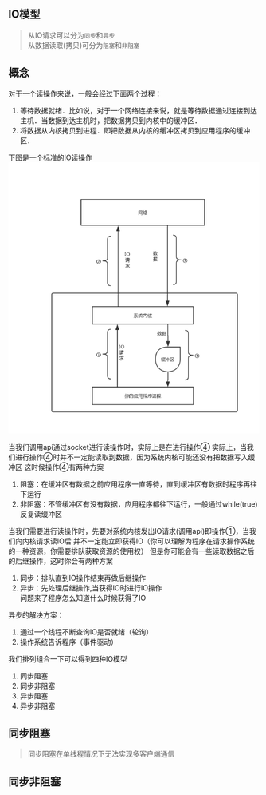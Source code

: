 ## IO模型
> 从IO请求可以分为`同步`和`异步`   
> 从数据读取(拷贝)可分为`阻塞`和`非阻塞`  
 
 ## 概念
对于一个读操作来说，一般会经过下面两个过程：  
1. 等待数据就绪．比如说，对于一个网络连接来说，就是等待数据通过连接到达主机．当数据到达主机时，把数据拷贝到内核中的缓冲区．
2. 将数据从内核拷贝到进程．即把数据从内核的缓冲区拷贝到应用程序的缓冲区．    

下图是一个标准的IO读操作
![IO读操作](io.png)


当我们调用api通过socket进行读操作时，实际上是在进行操作④
实际上，当我们进行操作④时并不一定能读取到数据，因为系统内核可能还没有把数据写入缓冲区
这时候操作④有两种方案  
1. 阻塞：在缓冲区有数据之前应用程序一直等待，直到缓冲区有数据时程序再往下运行
2. 非阻塞：不管缓冲区有没有数据，应用程序都往下运行，一般通过while(true)反复读缓冲区

当我们需要进行读操作时，先要对系统内核发出IO请求(调用api)即操作①，当我们向内核请求读IO后
并不一定能立即获得IO（你可以理解为程序在请求操作系统的一种资源，你需要排队获取资源的使用权）
但是你可能会有一些读取数据之后的后继操作，这时你会有两种方案  
1. 同步：排队直到IO操作结束再做后继操作    
2. 异步：先处理后继操作,当获得IO时进行IO操作  
问题来了程序怎么知道什么时候获得了IO

异步的解决方案：
1. 通过一个线程不断查询IO是否就绪（轮询）  
2. 操作系统告诉程序（事件驱动）

我们排列组合一下可以得到四种IO模型  
1. 同步阻塞
2. 同步非阻塞
3. 异步阻塞
4. 异步非阻塞  


## 同步阻塞  
> 同步阻塞在单线程情况下无法实现多客户端通信    

## 同步非阻塞  
> 

